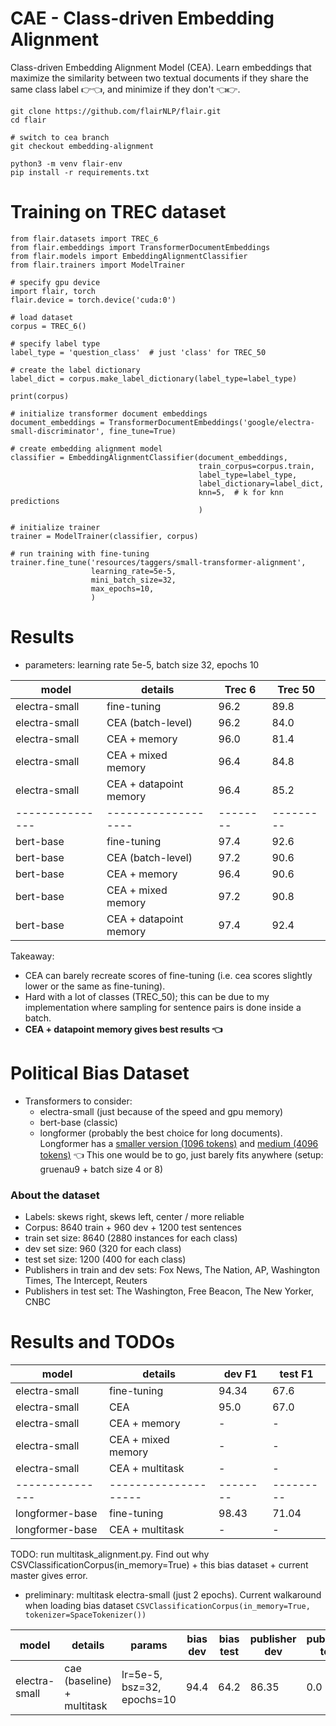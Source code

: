 # CAE - Class-driven Embedding Alignment

Class-driven Embedding Alignment Model (CEA). Learn embeddings that maximize the similarity between two textual documents if they share the same class label 👉👈, and minimize if they don't 👈👉.

```
git clone https://github.com/flairNLP/flair.git
cd flair

# switch to cea branch
git checkout embedding-alignment

python3 -m venv flair-env
pip install -r requirements.txt
```

# Training on TREC dataset

```python3
from flair.datasets import TREC_6
from flair.embeddings import TransformerDocumentEmbeddings
from flair.models import EmbeddingAlignmentClassifier
from flair.trainers import ModelTrainer

# specify gpu device
import flair, torch
flair.device = torch.device('cuda:0')

# load dataset
corpus = TREC_6()

# specify label type
label_type = 'question_class'  # just 'class' for TREC_50

# create the label dictionary
label_dict = corpus.make_label_dictionary(label_type=label_type)

print(corpus)

# initialize transformer document embeddings
document_embeddings = TransformerDocumentEmbeddings('google/electra-small-discriminator', fine_tune=True)

# create embedding alignment model
classifier = EmbeddingAlignmentClassifier(document_embeddings,
                                          train_corpus=corpus.train,
                                          label_type=label_type,
                                          label_dictionary=label_dict,
                                          knn=5,  # k for knn predictions
                                          )

# initialize trainer
trainer = ModelTrainer(classifier, corpus)

# run training with fine-tuning
trainer.fine_tune('resources/taggers/small-transformer-alignment',
                  learning_rate=5e-5,
                  mini_batch_size=32,
                  max_epochs=10,
                  )
```

# Results

- parameters: learning rate 5e-5, batch size 32, epochs 10

| model           | details                | Trec 6   | Trec 50   |
|-----------------|------------------------|----------|-----------|
| electra-small   | fine-tuning            | 96.2     | 89.8      |
| electra-small   | CEA (batch-level)      | 96.2     | 84.0      |
| electra-small   | CEA + memory           | 96.0     | 81.4      |
| electra-small   | CEA + mixed memory     | 96.4     | 84.8      |
| electra-small   | CEA + datapoint memory | 96.4     | 85.2      |
| --------------- | -------------------    | -------- | --------- |
| bert-base       | fine-tuning            | 97.4     | 92.6      |
| bert-base       | CEA (batch-level)      | 97.2     | 90.6      |
| bert-base       | CEA + memory           | 96.4     | 90.6      |
| bert-base       | CEA + mixed memory     | 97.2     | 90.8      |
| bert-base       | CEA + datapoint memory | 97.4     | 92.4      |

Takeaway:
- CEA can barely recreate scores of fine-tuning (i.e. cea scores slightly lower or the same as fine-tuning).
- Hard with a lot of classes (TREC_50); this can be due to my implementation where sampling for sentence pairs is done inside a batch.
- __CEA + datapoint memory gives best results 👈__


# Political Bias Dataset

- Transformers to consider:
  - electra-small (just because of the speed and gpu memory)
  - bert-base (classic)
  - longformer (probably the best choice for long documents). Longformer has a [smaller version (1096 tokens)](kiddothe2b/longformer-mini-1024) and [medium (4096 tokens)](allenai/longformer-base-4096) 👈 This one would be to go, just barely fits anywhere (setup: gruenau9 + batch size 4 or 8)

### About the dataset

- Labels: skews right, skews left, center / more reliable
- Corpus: 8640 train + 960 dev + 1200 test sentences
- train set size: 8640 (2880 instances for each class)
- dev set size: 960 (320 for each class)
- test set size: 1200 (400 for each class)
- Publishers in train and dev sets: Fox News, The Nation, AP, Washington Times, The Intercept, Reuters
- Publishers in test set: The Washington, Free Beacon, The New Yorker, CNBC

# Results and TODOs

| model           | details              | dev F1   | test F1   |
|-----------------|----------------------|----------|-----------|
| electra-small   | fine-tuning          | 94.34    | 67.6      |
| electra-small   | CEA                  | 95.0     | 67.0      |
| electra-small   | CEA + memory         | -        | -         |
| electra-small   | CEA + mixed memory   | -        | -         |
| electra-small   | CEA + multitask      | -        | -         |
| --------------- | -------------------- | -------- | --------- |
| longformer-base | fine-tuning          | 98.43    | 71.04     |
| longformer-base | CEA + multitask      | -        | -         |


TODO: run multitask_alignment.py. Find out why CSVClassificationCorpus(in_memory=True) + this bias dataset + current master gives error.

- preliminary: multitask electra-small (just 2 epochs). Current walkaround when loading bias dataset `CSVClassificationCorpus(in_memory=True, tokenizer=SpaceTokenizer())`

| model          | details                     | params                     | bias dev | bias test | publisher dev | publisher test |
|----------------|-----------------------------|----------------------------|----------|-----------|---------------|----------------|
| electra-small  | cae (baseline) + multitask  | lr=5e-5, bsz=32, epochs=10 | 94.4     | 64.2      | 86.35         | 0.0            |

